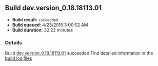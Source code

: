 ## Build dev.version_0.18.18113.01
- **Build result:** `succeeded`
- **Build queued:** 4/23/2018 3:00:02 AM
- **Build duration:** 32.22 minutes
### Details
Build [dev.version_0.18.18113.01](https://winappstudio.visualstudio.com/web/build.aspx?pcguid=a4ef43be-68ce-4195-a619-079b4d9834c2&builduri=vstfs%3a%2f%2f%2fBuild%2fBuild%2f25546) succeeded
Find detailed information in the [build log files](https://uwpctdiags.blob.core.windows.net/buildlogs/dev.version_0.18.18113.01_logs.zip)
